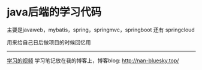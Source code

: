 # java后端的学习代码

主要是javaweb，mybatis，spring，springmvc，springboot 还有 springcloud 

用来给自己日后做项目的时候回忆用

------
[学习的视频](https://space.bilibili.com/95256449/channel/seriesdetail?sid=393820)  学习笔记放在我的博客上，博客blog: http://nan-bluesky.top/
